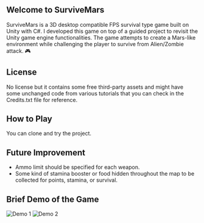 ## Welcome to SurviveMars
SurviveMars is a 3D desktop compatible FPS survival type game built on Unity with C#. I developed this game on top of a guided project to revisit the Unity game engine functionalities. The game attempts to create a Mars-like environment while challenging the player to survive from Alien/Zombie attack. :video_game:

## License
No license but it contains some free third-party assets and might have some unchanged code from various tutorials that you can check in the Credits.txt file for reference.

## How to Play
You can clone and try the project.

## Future Improvement
 - Ammo limit should be specified for each weapon. 
 - Some kind of stamina booster or food hidden throughout the map to be collected for points, stamina, or survival.

## Brief Demo of the Game
![Demo 1](Github/Demo1.gif)
![Demo 2](Github/Demo2.gif)

